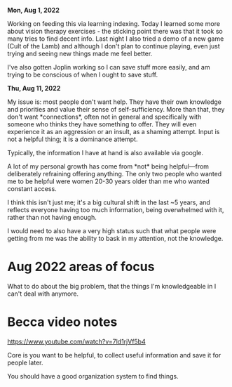 **Mon, Aug 1, 2022**

Working on feeding this via learning indexing. Today I learned some more about vision therapy exercises - the sticking point there was that it took so many tries to find decent info. Last night I also tried a demo of a new game (Cult of the Lamb) and although I don't plan to continue playing, even just trying and seeing new things made me feel better.

I've also gotten Joplin working so I can save stuff more easily, and am trying to be conscious of when I ought to save stuff.

**Thu, Aug 11, 2022**

My issue is: most people don't want help. They have their own knowledge and priorities and value their sense of self-sufficiency. More than that, they don't want \*connections\*, often not in general and specifically with someone who thinks they have something to offer. They will even experience it as an aggression or an insult, as a shaming attempt. Input is not a helpful thing; it is a dominance attempt. 

Typically, the information I have at hand is also available via google. 

A lot of my personal growth has come from \*not\* being helpful—from deliberately refraining offering anything. The only two people who wanted me to be helpful were women 20-30 years older than me who wanted constant access. 

I think this isn't just me; it's a big cultural shift in the last ~5 years, and reflects everyone having too much information, being overwhelmed with it, rather than not having enough. 

I would need to also have a very high status such that what people were getting from me was the ability to bask in my attention, not the knowledge. 

# Aug 2022 areas of focus

What to do about the big problem, that the things I'm knowledgeable in I can't deal with anymore.

# Becca video notes

https://www.youtube.com/watch?v=7ld1rjVf5b4

Core is you want to be helpful, to collect useful information and save it for people later.

You should have a good organization system to find things.